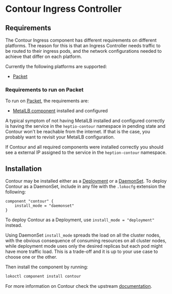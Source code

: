 # Contour Ingress Controller

## Requirements

The Contour Ingress component has different requirements on different
platforms. The reason for this is that an Ingress Controller needs traffic to be
routed to their ingress pods, and the network configurations needed to achieve
that differ on each platform.

Currently the following platforms are supported:
 * [Packet](#Requirements-to-run-on-Packet)


### Requirements to run on Packet

To run on [Packet](https://packet.com), the requirements are:

 * [MetalLB component](/docs/components/metallb.md) installed and configured

A typical symptom of not having MetalLB installed and configured correctly is
having the service in the `heptio-contour` namespace in pending state and
Contour won't be reachable from the internet. If that is the case, you probably
want to revisit your MetalLB configuration.

If Contour and all required components were installed correctly you should see a
external IP assigned to the service in the `heption-contour` namespace.

## Installation

Contour may be installed either as a
[Deployment](https://kubernetes.io/docs/concepts/workloads/controllers/deployment/)
or a
[DaemonSet](https://kubernetes.io/docs/concepts/workloads/controllers/daemonset/).
To deploy Contour as a DaemonSet, include in any file with the `.lokocfg`
extension the following:

```hcl
component "contour" {
	install_mode = "daemonset"
}
```

To deploy Contour as a Deployment, use `install_mode = "deployment"` instead.

Using DaemonSet `install_mode` spreads the load on all the cluster nodes, with
the obvious consequence of consuming resources on all cluster nodes, while
deployment mode uses only the desired replicas but each pod might have more
traffic load. This is a trade-off and it is up to your use case to choose one or
the other.

Then install the component by running:

```bash
lokoctl component install contour
```

For more information on Contour check the upstream [documentation](https://github.com/heptio/contour/tree/master/docs).
